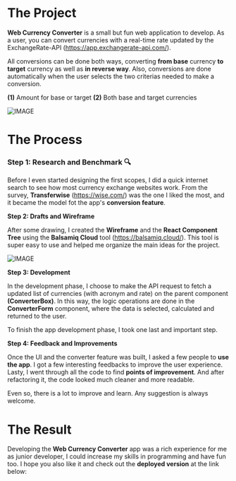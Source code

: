 # The Project

**Web Currency Converter** is a small but fun web application to develop. As a user, you can convert currencies with a real-time rate updated by the ExchangeRate-API (https://app.exchangerate-api.com/).

All conversions can be done both ways, converting **from base** currency **to target** currency as well as **in reverse way**. Also, conversions are done automatically when the user selects the two criterias needed to make a conversion.

**(1)** Amount for base or target
**(2)** Both base and target currencies

![IMAGE](https://github.com/Rafael-Fontes-Baptista/test-readme/blob/master/images/app-screen-view.png)

# The Process

### **Step 1: Research and Benchmark** 🔍

Before I even started designing the first scopes, I did a quick internet search to see how most currency exchange websites work. From the survey, **Transferwise** (https://wise.com/) was the one I liked the most, and it became the model fot the app's **conversion feature**.

**Step 2: Drafts and Wireframe**

After some drawing, I created the **Wireframe** and the **React Component Tree** using the **Balsamiq Cloud** tool (https://balsamiq.cloud/). This tool is super easy to use and helped me organize the main ideas for the project.

![IMAGE](https://github.com/Rafael-Fontes-Baptista/test-readme/blob/master/images/wireframe-and-component-tree.png)

**Step 3: Development**

In the development phase, I choose to make the API request to fetch a updated list of currencies (with acronym and rate) on the parent component **(ConverterBox)**. In this way, the logic operations are done in the **ConverterForm** component, where the data is selected, calculated and returned to the user.

To finish the app development phase, I took one last and important step.

**Step 4: Feedback and Improvements**

Once the UI and the converter feature was built, I asked a few people to **use the app**. I got a few interesting feedbacks to improve the user experience. Lasty, I went through all the code to find **points of improvement**. And after refactoring it, the code looked much cleaner and more readable.

Even so, there is a lot to improve and learn.
Any suggestion is always welcome.

# The Result

Developing the **Web Currency Converter** app was a rich experience for me as junior developer, I could increase my skills in programming and have fun too. I hope you also like it and check out the **deployed version** at the link below:
